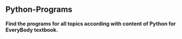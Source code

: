 ## Python-Programs
**Find the programs for all topics according with content of Python for EveryBody textbook.**
